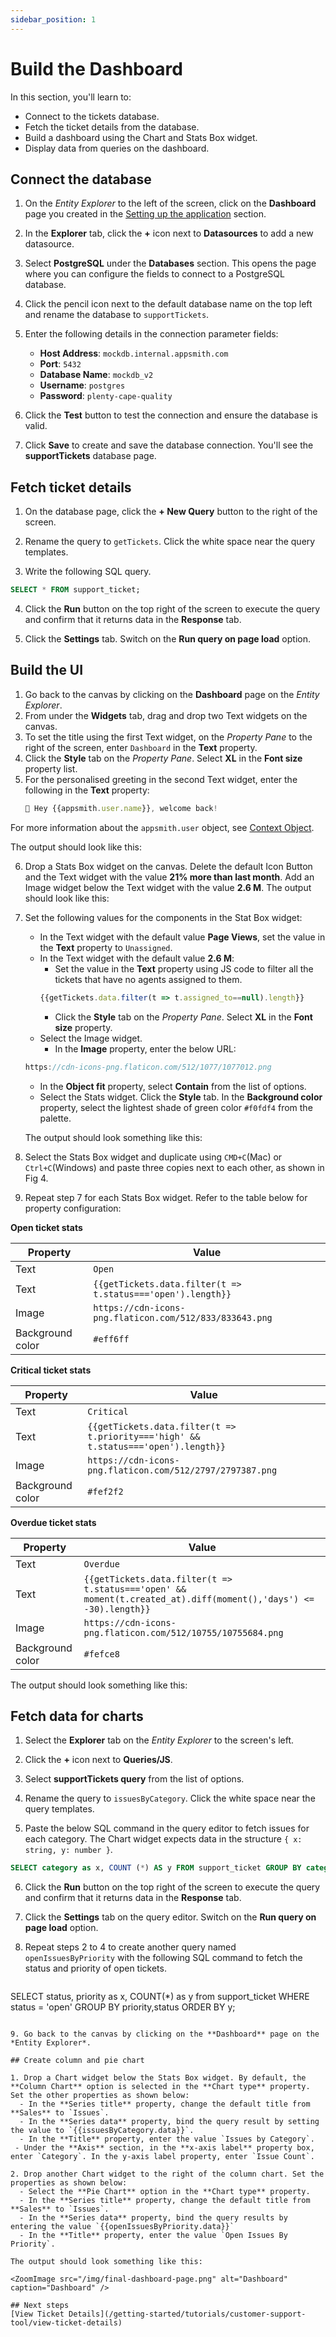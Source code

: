 ```yaml
---
sidebar_position: 1
---
```



# Build the Dashboard

In this section, you'll learn to:
* Connect to the tickets database.
* Fetch the ticket details from the database.
* Build a dashboard using the Chart and Stats Box widget.
* Display data from queries on the dashboard.

## Connect the database

1. On the *Entity Explorer* to the left of the screen, click on the **Dashboard** page you created in the [Setting up the application](/getting-started/tutorials/customer-support-tool#setting-up-the-application) section.

2. In the **Explorer** tab, click the **+** icon next to **Datasources** to add a new datasource.

3. Select **PostgreSQL** under the **Databases** section. This opens the page where you can configure the fields to connect to a PostgreSQL database. 

4. Click the pencil icon next to the default database name on the top left and rename the database to `supportTickets`.

5. Enter the following details in the connection parameter fields:<br/>
    - **Host Address**: `mockdb.internal.appsmith.com` <br/>
    - **Port**: `5432`<br/>
    - **Database Name**: `mockdb_v2`<br/>
    - **Username**: `postgres`<br/>
    - **Password**: `plenty-cape-quality`<br/>

6. Click the **Test** button to test the connection and ensure the database is valid.
7. Click **Save** to create and save the database connection. You'll see the **supportTickets** database page.

## Fetch ticket details

1. On the database page, click the **+ New Query** button to the right of the screen.

2. Rename the query to `getTickets`. Click the white space near the query templates.  

3. Write the following SQL query.

  ```sql
  SELECT * FROM support_ticket;
  ```

4. Click the **Run** button on the top right of the screen to execute the query and confirm that it returns data in the **Response** tab.

5. Click the **Settings** tab. Switch on the **Run query on page load** option.


## Build the UI

1. Go back to the canvas by clicking on the **Dashboard** page on the *Entity Explorer*.
2. From under the **Widgets** tab, drag and drop two Text widgets on the canvas.
3. To set the title using the first Text widget, on the *Property Pane* to the right of the screen, enter `Dashboard` in the **Text** property.
4. Click the **Style** tab on the *Property Pane*. Select **XL** in the **Font size** property list.
5. For the personalised greeting in the second Text widget, enter the following in the **Text** property:
   ```javascript
   👋 Hey {{appsmith.user.name}}, welcome back!
   ``` 
  For more information about the `appsmith.user` object, see [Context Object](/reference/appsmith-framework/context-object#user).

  The output should look like this: 

<ZoomImage src="/img/dashboard-titles.png" alt="Dashboard Title and Greeting Message" caption="Fig 1. Dashboard Title and Greeting Message" />

6. Drop a Stats Box widget on the canvas. Delete the default Icon Button and the Text widget with the value **21% more than last month**. Add an Image widget below the Text widget with the value **2.6 M**. 
    The output should look like this: 

<ZoomImage src="/img/dashboard-stats.png" alt="Stats Box" caption="Fig 2. Stats Box widget" />

7. Set the following values for the components in the Stat Box widget: 

    - In the Text widget with the default value **Page Views**, set the value in the **Text** property to `Unassigned`.
    - In the Text widget with the default value **2.6 M**:
      - Set the value in the **Text** property using JS code to filter all the tickets that have no agents assigned to them.
      ```javascript
      {{getTickets.data.filter(t => t.assigned_to==null).length}}
      ``` 
      - Click the **Style** tab on the *Property Pane*. Select **XL** in the **Font size** property.
    - Select the Image widget.
      - In the **Image** property, enter the below URL:
    ```javascript
    https://cdn-icons-png.flaticon.com/512/1077/1077012.png
    ```
      - In the **Object fit** property, select **Contain** from the list of options.
    - Select the Stats widget. Click the **Style** tab. In the **Background color** property, select the lightest shade of green color `#f0fdf4` from the palette.

    The output should look something like this: 

<ZoomImage src="/img/dashboard-stats-style.png" alt="Stats Box Style" caption="Fig 3. Customised Stats Box widget" />

8. Select the Stats Box widget and duplicate using `CMD+C`(Mac) or `Ctrl+C`(Windows) and paste three copies next to each other, as shown in Fig 4. 

9. Repeat step 7 for each Stats Box widget. Refer to the table below for property configuration:

**Open ticket stats** 

| Property   |  Value                         |
| ---------- | ---------------------------------- |
| Text       | `Open` |
| Text       | `{{getTickets.data.filter(t =>  t.status==='open').length}}`|
| Image      | `https://cdn-icons-png.flaticon.com/512/833/833643.png` |
| Background color | `#eff6ff` |

**Critical ticket stats** 

| Property   | Value                         |
| --------   | ---------------------------------- |
| Text       |  `Critical` |
| Text       |  `{{getTickets.data.filter(t => t.priority==='high' && t.status==='open').length}}`|
| Image      |  `https://cdn-icons-png.flaticon.com/512/2797/2797387.png` |
| Background color      | `#fef2f2` |

**Overdue ticket stats** 

| Property | Value                         |
| ----------------------------------  | ---------------------------------- |
| Text    |   `Overdue` |
| Text     |  `{{getTickets.data.filter(t => t.status==='open' && moment(t.created_at).diff(moment(),'days') <= -30).length}}`|
| Image    |  `https://cdn-icons-png.flaticon.com/512/10755/10755684.png` |
| Background color      | `#fefce8` |

The output should look something like this: 

<ZoomImage src="/img/dashboard-stat-boxes.png" alt="Dashboard Issue Stats" caption="Fig 4. Dashboard Issue Stats" />

## Fetch data for charts

1. Select the **Explorer** tab on the *Entity Explorer* to the screen's left. 

2. Click the **+** icon next to **Queries/JS**. 

4. Select **supportTickets query** from the list of options. 

4. Rename the query to `issuesByCategory`. Click the white space near the query templates. 

5. Paste the below SQL command in the query editor to fetch issues for each category. The Chart widget expects data in the structure `{ x: string, y: number }`.  

  ```sql
  SELECT category as x, COUNT (*) AS y FROM support_ticket GROUP BY category;
  ```

6. Click the **Run** button on the top right of the screen to execute the query and confirm that it returns data in the **Response** tab.

7. Click the **Settings** tab on the query editor. Switch on the **Run query on page load** option.

8. Repeat steps 2 to 4 to create another query named `openIssuesByPriority` with the following SQL command to fetch the status and priority of open tickets. 
   
   ```sql
  SELECT status, priority as x, COUNT(*) as y from support_ticket WHERE status = 'open' GROUP BY priority,status ORDER BY y;
  ```

9. Go back to the canvas by clicking on the **Dashboard** page on the *Entity Explorer*.

## Create column and pie chart

1. Drop a Chart widget below the Stats Box widget. By default, the **Column Chart** option is selected in the **Chart type** property. Set the other properties as shown below:
    - In the **Series title** property, change the default title from **Sales** to `Issues`. 
    - In the **Series data** property, bind the query result by setting the value to `{{issuesByCategory.data}}`.
    - In the **Title** property, enter the value `Issues by Category`. 
   - Under the **Axis** section, in the **x-axis label** property box, enter `Category`. In the y-axis label property, enter `Issue Count`.

2. Drop another Chart widget to the right of the column chart. Set the properties as shown below:
    - Select the **Pie Chart** option in the **Chart type** property.
    - In the **Series title** property, change the default title from **Sales** to `Issues`. 
    - In the **Series data** property, bind the query results by entering the value `{{openIssuesByPriority.data}}`
    - In the **Title** property, enter the value `Open Issues By Priority`. 

  The output should look something like this: 

<ZoomImage src="/img/final-dashboard-page.png" alt="Dashboard" caption="Dashboard" />

## Next steps
[View Ticket Details](/getting-started/tutorials/customer-support-tool/view-ticket-details)